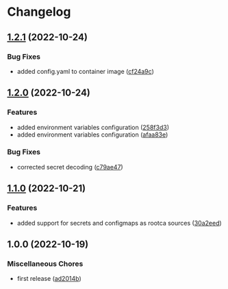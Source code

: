 # Changelog

## [1.2.1](https://github.com/ptonini/pod-ca-injector/compare/v1.2.0...v1.2.1) (2022-10-24)


### Bug Fixes

* added config.yaml to container image ([cf24a9c](https://github.com/ptonini/pod-ca-injector/commit/cf24a9ce8af65fa6dcb53bf4995ec304786da1bf))

## [1.2.0](https://github.com/ptonini/pod-ca-injector/compare/v1.1.0...v1.2.0) (2022-10-24)


### Features

* added environment variables configuration ([258f3d3](https://github.com/ptonini/pod-ca-injector/commit/258f3d3586b2ec266ea470fb659386dcd1912833))
* added environment variables configuration ([afaa83e](https://github.com/ptonini/pod-ca-injector/commit/afaa83e02e633aa6e704742ad79cac3f231d10d6))


### Bug Fixes

* corrected secret decoding ([c79ae47](https://github.com/ptonini/pod-ca-injector/commit/c79ae47330d354bd86a3e13e6c4160603ed310b2))

## [1.1.0](https://github.com/ptonini/pod-ca-injector/compare/v1.0.0...v1.1.0) (2022-10-21)


### Features

* added support for secrets and configmaps as rootca sources ([30a2eed](https://github.com/ptonini/pod-ca-injector/commit/30a2eedaecef1db54fdb480586385a16f08ed401))

## 1.0.0 (2022-10-19)


### Miscellaneous Chores

* first release ([ad2014b](https://github.com/ptonini/pod-ca-injector/commit/ad2014b501b07de56a93a6fae6bd52f6d9adc78b))
